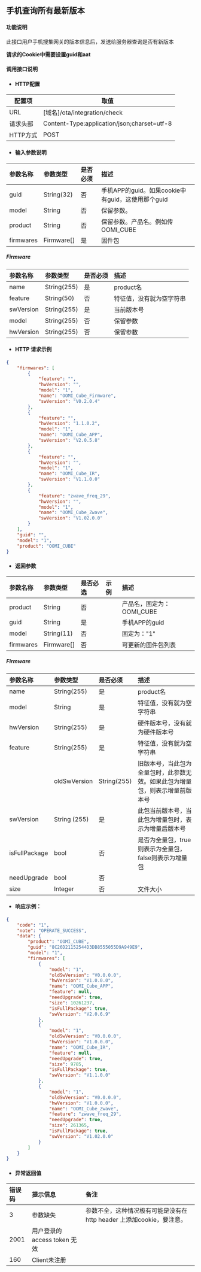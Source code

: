 ## 手机查询所有最新版本

#### 功能说明

此接口用户手机搜集网关的版本信息后，发送给服务器查询是否有新版本

**请求的Cookie中需要设置guid和aat**

#### 调用接口说明

* #### HTTP配置

| 配置项 | 取值 |
| --- | --- |
| URL | \[域名\]/ota/integration/check |
| 请求头部 | Content-Type:application/json;charset=utf-8 |
| HTTP方式 | POST |

* #### 输入参数说明

| 参数名称 | 参数类型 | 是否必须 | 描述 |
| :--- | :--- | :--- | :--- |
| guid | String\(32\) | 否 | 手机APP的guid。如果cookie中有guid，这使用那个guid |
| model | String | 否 | 保留参数。|
| product | String | 否 | 保留参数。产品名。例如传OOMI_CUBE |
| firmwares | Firmware\[\] | 是 | 固件包 |

##### Firmware

| 参数名称 | 参数类型 | 是否必须 | 描述 |
| :--- | :--- | :--- | :--- |
| name | String\(255\) | 是 | product名 |
| feature | String\(50\) | 否 | 特征值，没有就为空字符串 |
| swVersion | String\(255\) | 是 | 当前版本号 |
| model | String\(255\) | 否 | 保留参数 |
| hwVersion | String\(255\) | 否 | 保留参数 |
* #### HTTP 请求示例

```json
{
    "firmwares": [
        {
            "feature": "",
            "hwVersion": "",
            "model": "1",
            "name": "OOMI_Cube_Firmware",
            "swVersion": "V0.2.0.4"
        },
        {
            "feature": "",
            "hwVersion": "1.1.0.2",
            "model": "1",
            "name": "OOMI_Cube_APP",
            "swVersion": "V2.0.5.8"
        },
        {
            "feature": "",
            "hwVersion": "",
            "model": "1",
            "name": "OOMI_Cube_IR",
            "swVersion": "V1.1.0.0"
        },
        {
            "feature": "zwave_freq_29",
            "hwVersion": "",
            "model": "1",
            "name": "OOMI_Cube_Zwave",
            "swVersion": "V1.02.0.0"
        }
    ],
    "guid": "",
    "model": "1",
    "product": "OOMI_CUBE"
}
```

* #### 返回参数

| 参数名称 | 参数类型 | 是否必选 | 示例 | 描述 |
| :--- | :--- | :--- | :--- | :--- |
| product | String | 否 |  | 产品名，固定为：OOMI\_CUBE |
| guid | String | 是 |  | 手机APP的guid |
| model | String\(11\) | 否 |  | 固定为："1" |
| firmwares | Firmware\[\] | 否 |  | 可更新的固件包列表 |

##### Firmware

| 参数名称 | 参数类型 | 是否必须 | 描述 |
| :--- | :--- | :--- | :--- |
| name | String\(255\) | 是 | product名 |
| model | String | 是 | 特征值，没有就为空字符串 |
| hwVersion | String\(255\) | 是 | 硬件版本号，没有就为硬件版本号 |
| feature | String\(255\) | 是 | 特征值，没有就为空字符串 |
|  | oldSwVersion | String\(255\) | 旧版本号，当此包为全量包时，此参数无效。如果此包为增量包，则表示增量前版本号 |
| swVersion | String \(255\) | 是 | 此包当前版本号，当此包为增量包时，表示为增量后版本号 |
| isFullPackage | bool | 否 | 是否为全量包，true则表示为全量包，false则表示为增量包 |
| needUpgrade | bool | 否 |  |
| size | Integer | 否 | 文件大小 |

* #### 响应示例：

```json
{
    "code": "1",
    "note": "OPERATE_SUCCESS",
    "data": {
        "product": "OOMI_CUBE",
        "guid": "8C26D21152544D3DB8555055D9A949E9",
        "model": "1",
        "firmwares": [
            {
                "model": "1",
                "oldSwVersion": "V0.0.0.0",
                "hwVersion": "V1.0.0.0",
                "name": "OOMI_Cube_APP",
                "feature": null,
                "needUpgrade": true,
                "size": 10261237,
                "isFullPackage": true,
                "swVersion": "V2.0.6.9"
            },
            {
                "model": "1",
                "oldSwVersion": "V0.0.0.0",
                "hwVersion": "V1.0.0.0",
                "name": "OOMI_Cube_IR",
                "feature": null,
                "needUpgrade": true,
                "size": 9785,
                "isFullPackage": true,
                "swVersion": "V1.1.0.0"
            },
            {
                "model": "1",
                "oldSwVersion": "V0.0.0.0",
                "hwVersion": "V1.0.0.0",
                "name": "OOMI_Cube_Zwave",
                "feature": "zwave_freq_29",
                "needUpgrade": true,
                "size": 261365,
                "isFullPackage": true,
                "swVersion": "V1.02.0.0"
            }
        ]
    }
}
```

* #### 异常返回值

| 错误码 | 提示信息 | 备注 |
| :--- | :--- | :--- |
| 3 | 参数缺失 | 参数不全，这种情况极有可能是没有在http header 上添加cookie，要注意。 |
| 2001 | 用户登录的access token 无效 |  |
| 160 | Client未注册 |  |



